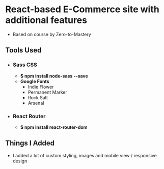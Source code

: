 # React-based E-Commerce site with additional features

- Based on course by Zero-to-Mastery

## Tools Used
- ### Sass CSS
    - **$ npm install node-sass --save**
    - **Google Fonts**
        - Indie Flower
        - Permanent Marker
        - Rock Salt
        - Arsenal
  
- ### React Router
    - **$ npm install react-router-dom**

## Things I Added
- I added a lot of custom styling, images and mobile view / responsive design